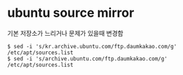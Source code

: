# ubuntu source mirror

기본 저장소가 느리거나 문제가 있을때 변경함

```
$ sed -i 's/kr.archive.ubuntu.com/ftp.daumkakao.com/g' /etc/apt/sources.list
$ sed -i 's/archive.ubuntu.com/ftp.daumkakao.com/g' /etc/apt/sources.list
```
